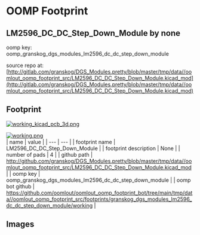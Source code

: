 # OOMP Footprint  
## LM2596_DC_DC_Step_Down_Module  by none  
  
oomp key: oomp_granskog_dgs_modules_lm2596_dc_dc_step_down_module  
  
source repo at: [http://gitlab.com/granskog/DGS_Modules.pretty/blob/master/tmp/data//oomlout_oomp_footprint_src/LM2596_DC_DC_Step_Down_Module.kicad_mod](http://gitlab.com/granskog/DGS_Modules.pretty/blob/master/tmp/data//oomlout_oomp_footprint_src/LM2596_DC_DC_Step_Down_Module.kicad_mod)  
## Footprint  
  
[![working_kicad_pcb_3d.png](working_kicad_pcb_3d_600.png)](working_kicad_pcb_3d.png)  
  
[![working.png](working_600.png)](working.png)  
| name | value | 
| --- | --- | 
| footprint name | LM2596_DC_DC_Step_Down_Module | 
| footprint description | None | 
| number of pads | 4 | 
| github path | http://github.com/granskog/DGS_Modules.pretty/blob/master/tmp/data//oomlout_oomp_footprint_src/LM2596_DC_DC_Step_Down_Module.kicad_mod | 
| oomp key | oomp_granskog_dgs_modules_lm2596_dc_dc_step_down_module | 
| oomp bot github | https://github.com/oomlout/oomlout_oomp_footprint_bot/tree/main/tmp/data//oomlout_oomp_footprint_src/footprints/granskog_dgs_modules_lm2596_dc_dc_step_down_module/working | 
## Images  
